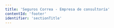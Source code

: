 ```yaml
---
title: 'Seguros Correa - Empresa de consultoría'
contentId: 'footer'
identifier: 'sectionTitle'
---
```

